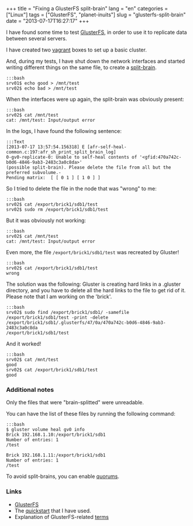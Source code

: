 +++
title = "Fixing a GlusterFS split-brain"
lang = "en"
categories = ["Linux"]
tags = ["GlusterFS", "planet-inuits"]
slug = "glusterfs-split-brain"
date = "2013-07-17T16:27:17"
+++

I have found some time to test [GlusterFS](http://gluster.org), in order to use it to replicate data between several servers.

I have created two [vagrant](http://vagrantup.com) boxes to set up a basic cluster.

And, during my tests, I have shut down the network interfaces and started writing different things on the same file, to create a [split-brain](http://en.wikipedia.org/wiki/Split-brain_%28computing%29).

    :::bash
    srv01$ echo good > /mnt/test
    srv02$ echo bad > /mnt/test

When the interfaces were up again, the split-brain was obviously present:

    :::bash
    srv02$ cat /mnt/test
    cat: /mnt/test: Input/output error

In the logs, I have found the following sentence:

    :::Text
    [2013-07-17 13:57:54.156318] E [afr-self-heal-common.c:197:afr_sh_print_split_brain_log]
    0-gv0-replicate-0: Unable to self-heal contents of '<gfid:470a742c-b0d6-4846-9ab3-2483c3a0c8da>'
    (possible split-brain). Please delete the file from all but the preferred subvolume.-
    Pending matrix:  [ [ 0 1 ] [ 1 0 ] ]

So I tried to delete the file in the node that was "wrong" to me:

    :::bash
    srv02$ cat /export/brick1/sdb1/test
    srv02$ sudo rm /export/brick1/sdb1/test

But it was obviously not working:

    :::bash
    srv02$ cat /mnt/test
    cat: /mnt/test: Input/output error

Even more, the file `/export/brick1/sdb1/test` was recreated by Gluster!

    :::bash
    srv02$ cat /export/brick1/sdb1/test
    wrong

The solution was the following: Gluster is creating hard links in a .gluster directory, and you have to delete all the hard links to the file to get rid of it.
Please note that I am working on the 'brick'.

    :::bash
    srv02$ sudo find /export/brick1/sdb1/ -samefile /export/brick1/sdb1/test -print -delete
    /export/brick1/sdb1/.glusterfs/47/0a/470a742c-b0d6-4846-9ab3-2483c3a0c8da
    /export/brick1/sdb1/test

And it worked!

    :::bash
    srv02$ cat /mnt/test
    good
    srv02$ cat /export/brick1/sdb1/test
    good

### Additional notes

Only the files that were "brain-splitted" were unreadable.

You can have the list of these files by running the following command:

    :::bash
    $ gluster volume heal gv0 info
    Brick 192.168.1.10:/export/brick1/sdb1
    Number of entries: 1
    /test

    Brick 192.168.1.11:/export/brick1/sdb1
    Number of entries: 1
    /test

To avoid split-brains, you can enable [quorums](http://www.gluster.org/community/documentation/index.php/Features/Server-quorum).

### Links

* [GlusterFS](http://gluster.org)
* The [quickstart](http://www.gluster.org/community/documentation/index.php/QuickStart) that I have used.
* Explanation of GlusterFS-related [terms](http://www.gluster.org/community/documentation/index.php/GlusterFS_Concepts)

